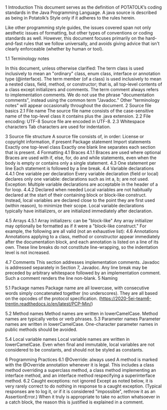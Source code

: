 1 Introduction
    This document serves as the definition of POTATOLK’s coding standards in the Java
    Programming Language. A java source is described as being in Potatolk’s Style only if     it adheres to the rules herein.
    
Like other programming style guides, the issues covered span not only aesthetic issues of formatting, but other types of conventions or coding standards as well. However, this document focuses primarily on the hard-and-fast rules that we follow universally, and avoids giving advice that isn't clearly enforceable (whether by human or tool). 

1.1 Terminology notes

In this document, unless otherwise clarified:
The term class is used inclusively to mean an "ordinary" class, enum class, interface or annotation type (@interface).
The term member (of a class) is used inclusively to mean a nested class, field, method, or constructor; that is, all top-level contents of a class except initializers and comments.
The term comment always refers to implementation comments. We do not use the phrase "documentation comments", instead using the common term "Javadoc."
Other "terminology notes" will appear occasionally throughout the document.
2 Source file basics
2.1 File name
The source file name consists of the case-sensitive name of the top-level class it contains plus the .java extension.
2.2 File encoding: UTF-8
    Source file are encoded in UTF-8.
2.3 Whitespace characters
    Tab characters are used for indentation.




3 Source file structure
A source file consists of, in order:
License or copyright information, if present
Package statement
Import statements
Exactly one top-level class
Exactly one blank line separates each section that is present.
4 Formatting
4.1 Braces
4.1.1 Braces are used where optional
Braces are used with if, else, for, do and while statements, even when the body is empty or contains only a single statement.
4.3 One statement per line
Each statement is followed by a line break.
4.4 Variable declarations
4.4.1 One variable per declaration
Every variable declaration (field or local) declares only one variable: declarations such as int a, b; are not used.
Exception: Multiple variable declarations are acceptable in the header of a for loop.
4.4.2 Declared when needed
Local variables are not habitually declared at the start of their containing block or block-like construct. Instead, local variables are declared close to the point they are first used (within reason), to minimize their scope. Local variable declarations typically have initializers, or are initialized immediately after declaration.


4.5 Arrays
4.5.1 Array initializers: can be "block-like"
Any array initializer may optionally be formatted as if it were a "block-like construct." For example, the following are all valid (not an exhaustive list):
4.6 Annotations
Annotations applying to a class, method or constructor appear immediately after the documentation block, and each annotation is listed on a line of its own. These line breaks do not constitute line-wrapping, so the indentation level is not increased. 

4.7 Comments
This section addresses implementation comments. Javadoc is addressed separately in Section 7, Javadoc.
Any line break may be preceded by arbitrary whitespace followed by an implementation comment. Such a comment renders the line non-blank.
5 Naming

5.1 Package names
Package name are all lowercase, with consecutive words simply concatenated together (no underscores). They are all based on the opcodes of the protocol specification. (https://2020-5ei-team6-trentin.readthedocs.io/en/latest/PCP-Min/)

5.2 Method names
Method names are written in lowerCamelCase.
Method names are typically verbs or verb phrases.
5.3 Parameter names
Parameter names are written in lowerCamelCase.
One-character parameter names in public methods should be avoided.



5.4 Local variable names
Local variable names are written in lowerCamelCase.
Even when final and immutable, local variables are not considered to be constants, and should not be styled as constants.

6 Programming Practices
6.1 @Override: always used
A method is marked with the @Override annotation whenever it is legal. This includes a class method overriding a superclass method, a class method implementing an interface method, and an interface method respecifying a superinterface method.
6.2 Caught exceptions: not ignored
Except as noted below, it is very rarely correct to do nothing in response to a caught exception. (Typical responses are to log it, or if it is considered "impossible", rethrow it as an AssertionError.)
When it truly is appropriate to take no action whatsoever in a catch block, the reason this is justified is explained in a comment.

